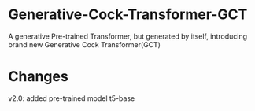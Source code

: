 # Generative-Cock-Transformer-GCT
A generative Pre-trained Transformer, but generated by itself, introducing brand new Generative Cock Transformer(GCT)
# Changes
v2.0: added pre-trained model t5-base
